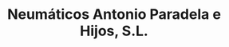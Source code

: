 ---
title: "Neumáticos Antonio Paradela e Hijos, S.L."
url: /chiclana-de-la-frontera/neumaticos-antonio-paradela-e-hijos-s-l/
shop: Reifen
---